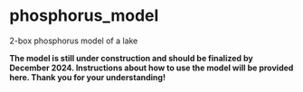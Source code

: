 # phosphorus_model
2-box phosphorus model of a lake 

**The model is still under construction and should be finalized by December 2024.
Instructions about how to use the model will be provided here.
Thank you for your understanding!**



